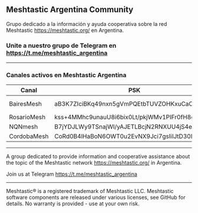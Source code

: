 ## Meshtastic Argentina Community

Grupo dedicado a la información y ayuda cooperativa sobre la red Meshtastic https://meshtastic.org/ en Argentina.

### Unite a nuestro grupo de Telegram en https://t.me/meshtastic_argentina

---
### Canales activos en Meshtastic Argentina
| Canal | PSK | Región |
|--------|-----------|--------|
| BairesMesh | aB3K7ZIciBKq49nxn5gVmPQEtbTUVZOHKxuCaCKaHtA= | CABA & AMBA 
| RosarioMesh | kss+4MMhc9unauU8i6bix0Lt/pkjWMv1PIFr0fH8g58= | Rosario 
| NQNmesh | B7jYDJLWy9TSnajWI/yAJETLBcjN2RNXUU4jS4eRyJo= | Neuquén
| CordobaMesh |  CoRd0B4lHaBoN6OWT0u2EvNX9Jci7gsIiIJtD30BCCw= | Córdoba

---
A group dedicated to provide information and cooperative assistance about the topic of the Meshtastic network https://meshtastic.org/ in Argentina.

Join us at Telegram https://t.me/meshtastic_argentina

---
Meshtastic® is a registered trademark of Meshtastic LLC. Meshtastic software components are released under various licenses, see GitHub for details. No warranty is provided - use at your own risk.

